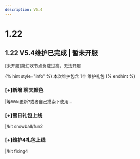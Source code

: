 ```yaml
---
description: V5.4
---
```


# 1.22

## 1.22 V5.4维护已完成 | 暂未开服&#x20;

\[未开服]简幻欢节点负载过高，无法开服&#x20;

{% hint style="info" %}
本次维护包含 1个 维护礼包
{% endhint %}

### \[+]新增 聊天颜色&#x20;

|等Wiki更新?或者自己摸索下使用...&#x20;

### \[+]雪日礼包上线&#x20;

|/kit snowball/fun2&#x20;

### \[+]维护4礼包上线&#x20;

|/kit fixing4
